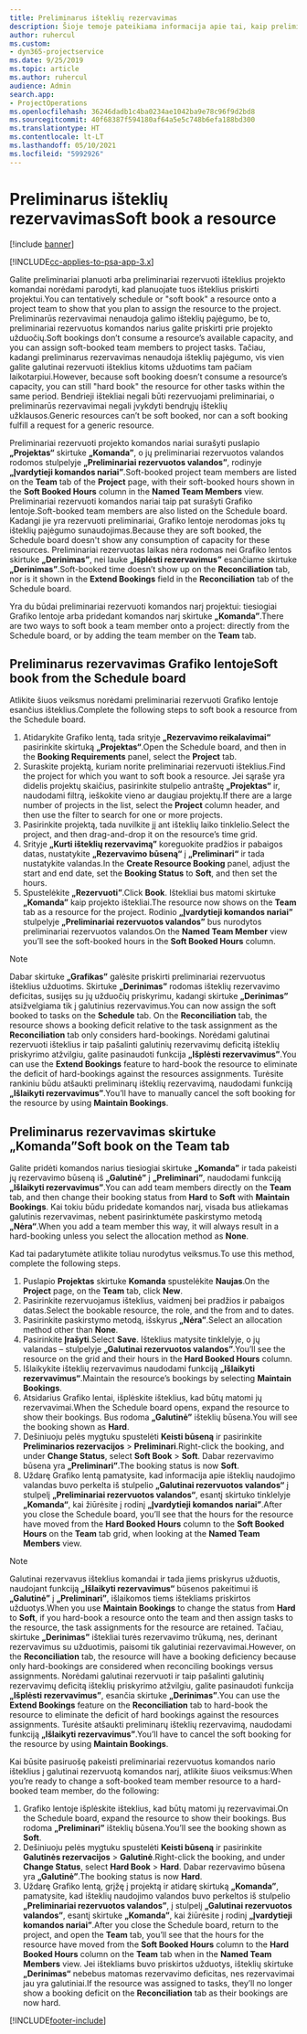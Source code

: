 ```yaml
---
title: Preliminarus išteklių rezervavimas
description: Šioje temoje pateikiama informacija apie tai, kaip preliminariai planuoti arba preliminariai rezervuoti projekto komandos narius.
author: ruhercul
ms.custom:
- dyn365-projectservice
ms.date: 9/25/2019
ms.topic: article
ms.author: ruhercul
audience: Admin
search.app:
- ProjectOperations
ms.openlocfilehash: 36246dadb1c4ba0234ae1042ba9e78c96f9d2bd8
ms.sourcegitcommit: 40f68387f594180af64a5e5c748b6efa188bd300
ms.translationtype: HT
ms.contentlocale: lt-LT
ms.lasthandoff: 05/10/2021
ms.locfileid: "5992926"
---
```

# <a name="soft-book-a-resource"></a><span data-ttu-id="a502e-103">Preliminarus išteklių rezervavimas</span><span class="sxs-lookup"><span data-stu-id="a502e-103">Soft book a resource</span></span>

[!include [banner](../includes/psa-now-project-operations.md)]

[!INCLUDE[cc-applies-to-psa-app-3.x](../includes/cc-applies-to-psa-app-3x.md)]

<span data-ttu-id="a502e-104">Galite preliminariai planuoti arba preliminariai rezervuoti išteklius projekto komandai norėdami parodyti, kad planuojate tuos išteklius priskirti projektui.</span><span class="sxs-lookup"><span data-stu-id="a502e-104">You can tentatively schedule or "soft book" a resource onto a project team to show that you plan to assign the resource to the project.</span></span> <span data-ttu-id="a502e-105">Preliminarūs rezervavimai nenaudoja galimo išteklių pajėgumo, be to, preliminariai rezervuotus komandos narius galite priskirti prie projekto užduočių.</span><span class="sxs-lookup"><span data-stu-id="a502e-105">Soft bookings don’t consume a resource’s available capacity, and you can assign soft-booked team members to project tasks.</span></span> <span data-ttu-id="a502e-106">Tačiau, kadangi preliminarus rezervavimas nenaudoja išteklių pajėgumo, vis vien galite galutinai rezervuoti išteklius kitoms užduotims tam pačiam laikotarpiui.</span><span class="sxs-lookup"><span data-stu-id="a502e-106">However, because soft booking doesn’t consume a resource’s capacity, you can still "hard book" the resource for other tasks within the same period.</span></span> <span data-ttu-id="a502e-107">Bendrieji ištekliai negali būti rezervuojami preliminariai, o preliminarūs rezervavimai negali įvykdyti bendrųjų išteklių užklausos.</span><span class="sxs-lookup"><span data-stu-id="a502e-107">Generic resources can’t be soft booked, nor can a soft booking fulfill a request for a generic resource.</span></span>

<span data-ttu-id="a502e-108">Preliminariai rezervuoti projekto komandos nariai surašyti puslapio **„Projektas“** skirtuke **„Komanda”**, o jų preliminariai rezervuotos valandos rodomos stulpelyje **„Preliminariai rezervuotos valandos”**, rodinyje **„Įvardytieji komandos nariai”**.</span><span class="sxs-lookup"><span data-stu-id="a502e-108">Soft-booked project team members are listed on the **Team** tab of the **Project** page, with their soft-booked hours shown in the **Soft Booked Hours** column in the **Named Team Members** view.</span></span> <span data-ttu-id="a502e-109">Preliminariai rezervuoti komandos nariai taip pat surašyti Grafiko lentoje.</span><span class="sxs-lookup"><span data-stu-id="a502e-109">Soft-booked team members are also listed on the Schedule board.</span></span> <span data-ttu-id="a502e-110">Kadangi jie yra rezervuoti preliminariai, Grafiko lentoje nerodomas joks tų išteklių pajėgumo sunaudojimas.</span><span class="sxs-lookup"><span data-stu-id="a502e-110">Because they are soft booked, the Schedule board doesn't show any consumption of capacity for these resources.</span></span> <span data-ttu-id="a502e-111">Preliminariai rezervuotas laikas nėra rodomas nei Grafiko lentos skirtuke **„Derinimas”**, nei lauke **„Išplėsti rezervavimus”** esančiame skirtuke **„Derinimas”**.</span><span class="sxs-lookup"><span data-stu-id="a502e-111">Soft-booked time doesn’t show up on the **Reconciliation** tab, nor is it shown in the **Extend Bookings** field in the **Reconciliation** tab of the Schedule board.</span></span> 

<span data-ttu-id="a502e-112">Yra du būdai preliminariai rezervuoti komandos narį projektui: tiesiogiai Grafiko lentoje arba pridedant komandos narį skirtuke **„Komanda”**.</span><span class="sxs-lookup"><span data-stu-id="a502e-112">There are two ways to soft book a team member onto a project: directly from the Schedule board, or by adding the team member on the **Team** tab.</span></span> 

## <a name="soft-book-from-the-schedule-board"></a><span data-ttu-id="a502e-113">Preliminarus rezervavimas Grafiko lentoje</span><span class="sxs-lookup"><span data-stu-id="a502e-113">Soft book from the Schedule board</span></span>
<span data-ttu-id="a502e-114">Atlikite šiuos veiksmus norėdami preliminariai rezervuoti Grafiko lentoje esančius išteklius.</span><span class="sxs-lookup"><span data-stu-id="a502e-114">Complete the following steps to soft book a resource from the Schedule board.</span></span> 

1. <span data-ttu-id="a502e-115">Atidarykite Grafiko lentą, tada srityje **„Rezervavimo reikalavimai“** pasirinkite skirtuką **„Projektas“**.</span><span class="sxs-lookup"><span data-stu-id="a502e-115">Open the Schedule board, and then in the **Booking Requirements** panel, select the **Project** tab.</span></span>
2. <span data-ttu-id="a502e-116">Suraskite projektą, kuriam norite preliminariai rezervuoti išteklius.</span><span class="sxs-lookup"><span data-stu-id="a502e-116">Find the project for which you want to soft book a resource.</span></span> <span data-ttu-id="a502e-117">Jei sąraše yra didelis projektų skaičius, pasirinkite stulpelio antraštę **„Projektas“** ir, naudodami filtrą, ieškokite vieno ar daugiau projektų.</span><span class="sxs-lookup"><span data-stu-id="a502e-117">If there are a large number of projects in the list, select the **Project** column header, and then use the filter to search for one or more projects.</span></span>
3. <span data-ttu-id="a502e-118">Pasirinkite projektą, tada nuvilkite jį ant išteklių laiko tinklelio.</span><span class="sxs-lookup"><span data-stu-id="a502e-118">Select the project, and then drag-and-drop it on the resource’s time grid.</span></span>
5. <span data-ttu-id="a502e-119">Srityje **„Kurti išteklių rezervavimą”** koreguokite pradžios ir pabaigos datas, nustatykite **„Rezervavimo būseną“** į **„Preliminari“** ir tada nustatykite valandas.</span><span class="sxs-lookup"><span data-stu-id="a502e-119">In the **Create Resource Booking** panel, adjust the start and end date, set the **Booking Status** to **Soft**, and then set the hours.</span></span> 
6. <span data-ttu-id="a502e-120">Spustelėkite **„Rezervuoti”**.</span><span class="sxs-lookup"><span data-stu-id="a502e-120">Click **Book**.</span></span> <span data-ttu-id="a502e-121">Ištekliai bus matomi skirtuke **„Komanda”** kaip projekto ištekliai.</span><span class="sxs-lookup"><span data-stu-id="a502e-121">The resource now shows on the **Team** tab as a resource for the project.</span></span> <span data-ttu-id="a502e-122">Rodinio **„Įvardytieji komandos nariai”** stulpelyje **„Preliminariai rezervuotos valandos”** bus nurodytos preliminariai rezervuotos valandos.</span><span class="sxs-lookup"><span data-stu-id="a502e-122">On the **Named Team Member** view you’ll see the soft-booked hours in the **Soft Booked Hours** column.</span></span>

> [!NOTE]
> <span data-ttu-id="a502e-123">Dabar skirtuke **„Grafikas”** galėsite priskirti preliminariai rezervuotus išteklius užduotims. Skirtuke **„Derinimas”** rodomas išteklių rezervavimo deficitas, susijęs su jų užduočių priskyrimu, kadangi skirtuke **„Derinimas”** atsižvelgiama tik į galutinius rezervavimus.</span><span class="sxs-lookup"><span data-stu-id="a502e-123">You can now assign the soft booked to tasks on the **Schedule** tab. On the **Reconciliation** tab, the resource shows a booking deficit relative to the task assignment as the **Reconciliation** tab only considers hard-bookings.</span></span> <span data-ttu-id="a502e-124">Norėdami galutinai rezervuoti išteklius ir taip pašalinti galutinių rezervavimų deficitą išteklių priskyrimo atžvilgiu, galite pasinaudoti funkcija **„Išplėsti rezervavimus”**.</span><span class="sxs-lookup"><span data-stu-id="a502e-124">You can use the **Extend Bookings** feature to hard-book the resource to eliminate the deficit of hard-bookings against the resources assignments.</span></span> <span data-ttu-id="a502e-125">Turėsite rankiniu būdu atšaukti preliminarų išteklių rezervavimą, naudodami funkciją **„Išlaikyti rezervavimus”**.</span><span class="sxs-lookup"><span data-stu-id="a502e-125">You’ll have to manually cancel the soft booking for the resource by using **Maintain Bookings**.</span></span>

## <a name="soft-book-on-the-team-tab"></a><span data-ttu-id="a502e-126">Preliminarus rezervavimas skirtuke „Komanda”</span><span class="sxs-lookup"><span data-stu-id="a502e-126">Soft book on the Team tab</span></span>

<span data-ttu-id="a502e-127">Galite pridėti komandos narius tiesiogiai skirtuke **„Komanda”** ir tada pakeisti jų rezervavimo būseną iš **„Galutinė”** į **„Preliminari”**, naudodami funkciją **„Išlaikyti rezervavimus”**.</span><span class="sxs-lookup"><span data-stu-id="a502e-127">You can add team members directly on the **Team** tab, and then change their booking status from **Hard** to **Soft** with **Maintain Bookings**.</span></span> <span data-ttu-id="a502e-128">Kai tokiu būdu pridedate komandos narį, visada bus atliekamas galutinis rezervavimas, nebent pasirinktumėte paskirstymo metodą **„Nėra“**.</span><span class="sxs-lookup"><span data-stu-id="a502e-128">When you add a team member this way, it will always result in a hard-booking unless you select the allocation method as **None**.</span></span>

<span data-ttu-id="a502e-129">Kad tai padarytumėte atlikite toliau nurodytus veiksmus.</span><span class="sxs-lookup"><span data-stu-id="a502e-129">To use this method, complete the following steps.</span></span>

1. <span data-ttu-id="a502e-130">Puslapio **Projektas** skirtuke **Komanda** spustelėkite **Naujas**.</span><span class="sxs-lookup"><span data-stu-id="a502e-130">On the **Project** page, on the **Team** tab, click **New**.</span></span>
2. <span data-ttu-id="a502e-131">Pasirinkite rezervuojamus išteklius, vaidmenį bei pradžios ir pabaigos datas.</span><span class="sxs-lookup"><span data-stu-id="a502e-131">Select the bookable resource, the role, and the from and to dates.</span></span>
3. <span data-ttu-id="a502e-132">Pasirinkite paskirstymo metodą, išskyrus **„Nėra”**.</span><span class="sxs-lookup"><span data-stu-id="a502e-132">Select an allocation method other than **None**.</span></span>
4. <span data-ttu-id="a502e-133">Pasirinkite **Įrašyti**.</span><span class="sxs-lookup"><span data-stu-id="a502e-133">Select **Save**.</span></span> <span data-ttu-id="a502e-134">Išteklius matysite tinklelyje, o jų valandas – stulpelyje **„Galutinai rezervuotos valandos”**.</span><span class="sxs-lookup"><span data-stu-id="a502e-134">You’ll see the resource on the grid and their hours in the **Hard Booked Hours** column.</span></span>
5. <span data-ttu-id="a502e-135">Išlaikykite išteklių rezervavimus naudodami funkciją **„Išlaikyti rezervavimus“**.</span><span class="sxs-lookup"><span data-stu-id="a502e-135">Maintain the resource’s bookings by selecting **Maintain Bookings**.</span></span>
6. <span data-ttu-id="a502e-136">Atsidarius Grafiko lentai, išplėskite išteklius, kad būtų matomi jų rezervavimai.</span><span class="sxs-lookup"><span data-stu-id="a502e-136">When the Schedule board opens, expand the resource to show their bookings.</span></span> <span data-ttu-id="a502e-137">Bus rodoma **„Galutinė”** išteklių būsena.</span><span class="sxs-lookup"><span data-stu-id="a502e-137">You will see the booking shown as **Hard**.</span></span>
7. <span data-ttu-id="a502e-138">Dešiniuoju pelės mygtuku spustelėti **Keisti būseną** ir pasirinkite **Preliminarios rezervacijos** \> **Preliminari**.</span><span class="sxs-lookup"><span data-stu-id="a502e-138">Right-click the booking, and under **Change Status**, select **Soft Book** \> **Soft**.</span></span> <span data-ttu-id="a502e-139">Dabar rezervavimo būsena yra **„Preliminari”**.</span><span class="sxs-lookup"><span data-stu-id="a502e-139">The booking status is now **Soft**.</span></span>
8. <span data-ttu-id="a502e-140">Uždarę Grafiko lentą pamatysite, kad informacija apie išteklių naudojimo valandas buvo perkelta iš stulpelio **„Galutinai rezervuotos valandos“** į stulpelį **„Preliminariai rezervuotos valandos“**, esantį skirtuko tinklelyje **„Komanda“**, kai žiūrėsite į rodinį **„Įvardytieji komandos nariai”**.</span><span class="sxs-lookup"><span data-stu-id="a502e-140">After you close the Schedule board, you’ll see that the hours for the resource have moved from the **Hard Booked Hours** column to the **Soft Booked Hours** on the **Team** tab grid, when looking at the **Named Team Members** view.</span></span>

> [!NOTE]
> <span data-ttu-id="a502e-141">Galutinai rezervavus išteklius komandai ir tada jiems priskyrus užduotis, naudojant funkciją **„Išlaikyti rezervavimus“** būsenos pakeitimui iš **„Galutinė”** į **„Preliminari”**, išlaikomos tiems ištekliams priskirtos užduotys.</span><span class="sxs-lookup"><span data-stu-id="a502e-141">When you use **Maintain Bookings** to change the status from **Hard** to **Soft**, if you hard-book a resource onto the team and then assign tasks to the resource, the task assignments for the resource are retained.</span></span> <span data-ttu-id="a502e-142">Tačiau, skirtuke **„Derinimas”** ištekliai turės rezervavimo trūkumą, nes, derinant rezervavimus su užduotimis, paisomi tik galutiniai rezervavimai.</span><span class="sxs-lookup"><span data-stu-id="a502e-142">However, on the **Reconciliation** tab, the resource will have a booking deficiency because only hard-bookings are considered when reconciling bookings versus assignments.</span></span> <span data-ttu-id="a502e-143">Norėdami galutinai rezervuoti ir taip pašalinti galutinių rezervavimų deficitą išteklių priskyrimo atžvilgiu, galite pasinaudoti funkcija **„Išplėsti rezervavimus”**, esančia skirtuke **„Derinimas”**.</span><span class="sxs-lookup"><span data-stu-id="a502e-143">You can use the **Extend Bookings** feature on the **Reconciliation** tab to hard-book the resource to eliminate the deficit of hard bookings against the resources assignments.</span></span> <span data-ttu-id="a502e-144">Turėsite atšaukti preliminarų išteklių rezervavimą, naudodami funkciją **„Išlaikyti rezervavimus”**.</span><span class="sxs-lookup"><span data-stu-id="a502e-144">You’ll have to cancel the soft booking for the resource by using **Maintain Bookings**.</span></span>

<span data-ttu-id="a502e-145">Kai būsite pasiruošę pakeisti preliminariai rezervuotus komandos nario išteklius į galutinai rezervuotą komandos narį, atlikite šiuos veiksmus:</span><span class="sxs-lookup"><span data-stu-id="a502e-145">When you’re ready to change a soft-booked team member resource to a hard-booked team member, do the following:</span></span>

1. <span data-ttu-id="a502e-146">Grafiko lentoje išplėskite išteklius, kad būtų matomi jų rezervavimai.</span><span class="sxs-lookup"><span data-stu-id="a502e-146">On the Schedule board, expand the resource to show their bookings.</span></span> <span data-ttu-id="a502e-147">Bus rodoma **„Preliminari”** išteklių būsena.</span><span class="sxs-lookup"><span data-stu-id="a502e-147">You’ll see the booking shown as **Soft**.</span></span>
2. <span data-ttu-id="a502e-148">Dešiniuoju pelės mygtuku spustelėti **Keisti būseną** ir pasirinkite **Galutinės rezervacijos** \> **Galutinė**.</span><span class="sxs-lookup"><span data-stu-id="a502e-148">Right-click the booking, and under **Change Status**, select **Hard Book** \> **Hard**.</span></span> <span data-ttu-id="a502e-149">Dabar rezervavimo būsena yra **„Galutinė”**.</span><span class="sxs-lookup"><span data-stu-id="a502e-149">The booking status is now **Hard**.</span></span>
3. <span data-ttu-id="a502e-150">Uždarę Grafiko lentą, grįžę į projektą ir atidarę skirtuką **„Komanda”**, pamatysite, kad išteklių naudojimo valandos buvo perkeltos iš stulpelio **„Preliminariai rezervuotos valandos”**, į stulpelį **„Galutinai rezervuotos valandos”**, esantį skirtuke **„Komanda”**, kai žiūrėsite į rodinį **„Įvardytieji komandos nariai”**.</span><span class="sxs-lookup"><span data-stu-id="a502e-150">After you close the Schedule board, return to the project, and open the **Team** tab, you’ll see that the hours for the resource have moved from the **Soft Booked Hours** column to the **Hard Booked Hours** column on the **Team** tab when in the **Named Team Members** view.</span></span> <span data-ttu-id="a502e-151">Jei ištekliams buvo priskirtos užduotys, išteklių skirtuke **„Derinimas“** nebebus matomas rezervavimo deficitas, nes rezervavimai jau yra galutiniai.</span><span class="sxs-lookup"><span data-stu-id="a502e-151">If the resource was assigned to tasks, they’ll no longer show a booking deficit on the **Reconciliation** tab as their bookings are now hard.</span></span>



[!INCLUDE[footer-include](../includes/footer-banner.md)]